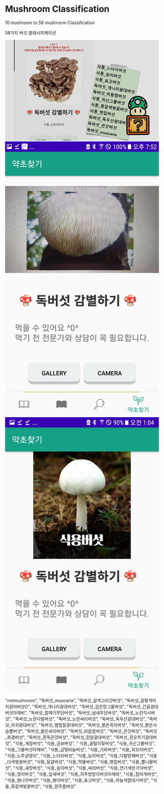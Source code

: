 # Mushroom Classification
10 mushroom to 58 mushroom Classification

58가지 버섯 클래시피케이션
<p align="center">
	<img src="./capture.png">
	<img src="./capture2.png">
	<img src="./capture3.png">
</p>
"notmushroom",   
"독버섯_muscaria",  
"독버섯_갈색고리갓버섯",  
"독버섯_갈황색미치광이버섯O",  
"독버섯_개나리광대버섯",  
"독버섯_검은망그물버섯",  
"독버섯_긴골광대버섯아재비",  
"독버섯_깔때기무당버섯",   
"독버섯_냄새무당버섯",  
"독버섯_노란각시버섯", 
"독버섯_노란다발버섯",   
"독버섯_노란싸리버섯",  
"독버섯_독우산광대버섯",   
"독버섯_마귀광대버섯",  
"독버섯_뱀껍질광대버섯",   
"독버섯_붉은꼭지버섯",  
"독버섯_붉은사슴뿔버섯",  
"독버섯_붉은싸리버섯",  
"독버섯_비듬땀버섯",  
"독버섯_큰갓버섯",  
"독버섯_화경버섯",  
"독버섯_흰독큰갓버섯",  
"독버섯_흰알광대버섯",  
"독버섯_흰오뚜기광대버섯",  
"식용_개암버섯",  
"식용_곰보버섯", " 
식용_굴털이젖버섯",  
"식용_귀신그물버섯",  
"식용_그물버섯아재비",  
"식용_금빛비늘버섯",  
"식용_기와버섯",  
"식용_꾀꼬리버섯",  
"식용_노루궁뎅이",  
"식용_느타리버섯",  
"식용_능이버섯",  
"식용_다발방패버섯",  
"식용_다색벚꽃버섯",  
"식용_달걀버섯",  
"식용_먹물버섯",  
"식용_볏집버섯",  
"식용_뿔나팔버섯",  
"식용_새잣버섯",  
"식용_송이버섯",  
"식용_싸리버섯",  
"식용_연기색만가닥버섯",  
"식용_영지버섯",  
"식용_잎새버섯",   
"식용_자주방망이버섯아재비",   
"식용_점마개버섯",   
"식용_팽나무버섯",   
"식용_팽이버섯",   
"식용_표고버섯",   
"식용_하늘색깔대기버섯",   
"식용_흑갈색벚꽃버섯",   
"식용_흰주름버섯"  